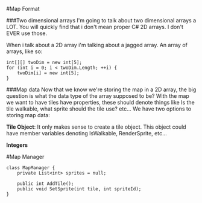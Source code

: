 #Map Format

###Two dimensional arrays
I'm going to talk about two dimensional arrays a LOT. You will quickly find that i don't mean proper C# 2D arrays. I don't EVER use those. 

When i talk about a 2D array i'm talking about a jagged array. An array of arrays, like so:

```
int[][] twoDim = new int[5];
for (int i = 0; i < twoDim.Length; ++i) {
    twoDim[i] = new int[5];
}
```

###Map data
Now that we know we're storing the map in a 2D array, the big question is what the data type of the array supposed to be? With the map we want to have tiles have properties, these should denote things like Is the tile walkable, what sprite should the tile use? etc... We have two options to storing map data:

**Tile Object**: It only makes sense to create a tile object. This object could have member variables denoting IsWalkable, RenderSprite, etc...


**Integers**


#Map Manager

```
class MapManager {
    private List<int> sprites = null;
    
    public int AddTile();
    public void SetSprite(int tile, int spriteId);
}
```